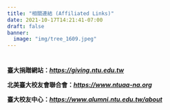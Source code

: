 ```yaml
---
title: "相關連結 (Affiliated Links)"
date: 2021-10-17T14:21:41-07:00
draft: false
banner:
  image: "img/tree_1609.jpeg"
---
```

#
**臺大捐贈網站：*****<https://giving.ntu.edu.tw>***

**北美臺大校友會聯合會：*****<https://www.ntuaa-na.org>***

**臺大校友中心：*****<https://www.alumni.ntu.edu.tw/about>***
